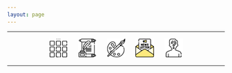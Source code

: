 ```yaml
---
layout: page
---
```

<center>
<hr width="100%" size="3">
<div class="container">
        <a href="https://ellisjalia.com"><img src="/assets/icons/menu-bw.png" style="width:43px;height:43px;justify-content:center;display:inline-block;border:1px;margin: 0px 8px;padding:2px;"/></a>
        <a href="https://ellisjalia.com/essays"><img src="/assets/icons/quill-bw.png" style="width:43px;height:43px;justify-content:center;display:inline-block;border:1px;margin: 0px 8px;padding:2px;"/></a>
        <a href="https://ellisjalia.com/art"><img src="/assets/icons/paint-palette-bw.png" style="width:43px;height:43px;justify-content:center;display:inline-block;border:1px;margin: 0px 8px;padding:2px;"/></a>
        <a href="https://ellisjalia.com/newsletter"><img src="/assets/icons/newsletter.png" style="width:43px;height:43px;justify-content:center;display:inline-block;border:1px;margin: 0px 8px;padding:2px;"/></a>
        <a href="https://ellisjalia.com/about"><img src="/assets/icons/unknown-bw.png" style="width:43px;height:43px;justify-content:center;display:inline-block;border:1px;margin: 0px 8px;padding:2px;"/></a>
 </div>
  <hr width="100%" size="3">
  </center>

  <!-- 🔒 Minimal Style -->
<style>
  #firebaseui-auth-container {
    margin: 60px auto;
    max-width: 400px;
    font-family: -apple-system, BlinkMacSystemFont, "Segoe UI", Roboto, "Helvetica Neue", Arial, sans-serif;
    text-align: center;
  }
</style>

<!-- FirebaseUI login form -->
<div id="firebaseui-auth-container"></div>

<!-- Premium content -->
<div id="auth-controlled-content" style="display: none;">
  <div id="premium-content" style="display: none; max-width: 400px; margin: 40px auto; text-align: center;">
    <h3>Premium Content</h3>
    <p>This is your exclusive members-only content.</p>
  </div>
</div>

<!-- Firebase & Stripe SDKs -->
<script src="https://www.gstatic.com/firebasejs/10.8.1/firebase-app-compat.js"></script>
<script src="https://www.gstatic.com/firebasejs/10.8.1/firebase-auth-compat.js"></script>
<script src="https://www.gstatic.com/firebasejs/10.8.1/firebase-firestore-compat.js"></script>
<script src="https://www.gstatic.com/firebasejs/10.8.1/firebase-functions-compat.js"></script>
<script src="https://www.gstatic.com/firebasejs/ui/6.0.2/firebase-ui-auth.js"></script>
<link rel="stylesheet" href="https://www.gstatic.com/firebasejs/ui/6.0.2/firebase-ui-auth.css" />
<script src="https://js.stripe.com/v3/"></script>

<!-- 🔧 Paywall Logic -->
<script>
  document.addEventListener("DOMContentLoaded", () => {
    const firebaseConfig = {
      apiKey: "AIzaSyDLRxkrPfPbskX2kyNgNMk4MDg-5volGTI",
      authDomain: "ellisjalia-db.firebaseapp.com",
      projectId: "ellisjalia-db",
      storageBucket: "ellisjalia-db.appspot.com",
      messagingSenderId: "269108432993",
      appId: "1:269108432993:web:93262054eb937faf789a20",
      measurementId: "G-NYXXY0PL56"
    };

    firebase.initializeApp(firebaseConfig);

    const auth = firebase.auth();
    const db = firebase.firestore();
    db.enableNetwork().catch(console.error); // ✅ ensure Firestore online

    const functions = firebase.app().functions("europe-west2");
    const stripe = Stripe("pk_live_51QNBnKEEjZULKoNrdlW6uTVgvy0T3pss5P07c1vFtEhLIncQtHLXcRAoT7Nea2PfdfrK3hmd1YwHE9dK1aentQdf00BB9B0YGC");

    const ui = firebaseui.auth.AuthUI.getInstance() || new firebaseui.auth.AuthUI(auth);
    const loginBox = document.getElementById("firebaseui-auth-container");
    const premium = document.getElementById("premium-content");
    const contentWrapper = document.getElementById("auth-controlled-content");

    async function hasPaid(uid) {
      const snap = await db.collection("users").doc(uid).get();
      return snap.exists && snap.data().status === "active";
    }

    async function postLoginFlow(user) {
      loginBox.style.display = "none";

      const paid = await hasPaid(user.uid);
      if (paid) {
        premium.style.display = "block";
        contentWrapper.style.display = "block";
      } else {
        document.body.innerHTML = "<p style='text-align:center;'>Redirecting to checkout...</p>";
        try {
          const createCheckout = functions.httpsCallable("createCheckoutSession");
          const { data } = await createCheckout({
            successUrl: window.location.origin + "/newsletter?success=true",
            cancelUrl: window.location.origin + "/newsletter?canceled=true"
          });

          if (data?.url) {
            window.location.href = data.url;
          } else {
            alert("Could not start checkout.");
          }
        } catch (err) {
          console.error("Stripe error:", err);
          alert("Checkout failed: " + err.message);
        }
      }
    }

    auth.onAuthStateChanged(async (user) => {
      if (user) {
        postLoginFlow(user);
      } else {
        loginBox.style.display = "block";
        premium.style.display = "none";
        contentWrapper.style.display = "block";

        ui.start("#firebaseui-auth-container", {
          signInOptions: [firebase.auth.EmailAuthProvider.PROVIDER_ID],
          signInFlow: "popup",
          callbacks: {
            signInSuccessWithAuthResult: () => false
          }
        });

        // Optional: customize FirebaseUI text
        setTimeout(() => {
          const emailButton = document.querySelector('.firebaseui-idp-text');
          if (emailButton && emailButton.textContent.includes('Sign in with email')) {
            emailButton.textContent = "Sign in or sign up with email";
          }
        }, 100);
      }
    });
  });
</script>

